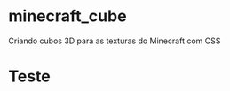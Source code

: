 minecraft_cube
==============

Criando cubos 3D para as texturas do Minecraft com CSS


Teste
=============
